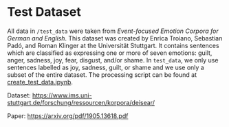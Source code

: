 # Test Dataset
All data in `/test_data` were taken from *Event-focused Emotion Corpora for German and English*. This dataset was created by Enrica Troiano, Sebastian Padó, and Roman Klinger at the Universität Stuttgart. It contains sentences which are classified as expressing one or more of seven emotions: guilt, anger, sadness, joy, fear, disgust, and/or shame. In `test_data`, we only use sentences labelled as joy, sadness, guilt, or shame and we use only a subset of the entire dataset. The processing script can be found at [create_test_data.ipynb](https://github.com/cctrbic/medtop/tree/master/test_data/create_test_data.ipynb).

Dataset: https://www.ims.uni-stuttgart.de/forschung/ressourcen/korpora/deisear/

Paper: https://arxiv.org/pdf/1905.13618.pdf
